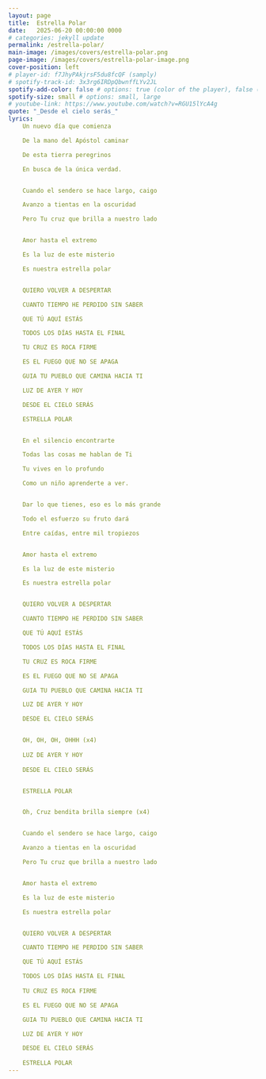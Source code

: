 ```yaml
---
layout: page
title:  Estrella Polar
date:   2025-06-20 00:00:00 0000
# categories: jekyll update
permalink: /estrella-polar/
main-image: /images/covers/estrella-polar.png
page-image: /images/covers/estrella-polar-image.png
cover-position: left
# player-id: f7JhyPAkjrsF5du8fcQF (samply)
# spotify-track-id: 3x3rg6IRDpQbwnffLYv2JL
spotify-add-color: false # options: true (color of the player), false (greyish)
spotify-size: small # options: small, large
# youtube-link: https://www.youtube.com/watch?v=RGU15lYcA4g
quote: "_Desde el cielo serás_"
lyrics:
    Un nuevo día que comienza

    De la mano del Apóstol caminar

    De esta tierra peregrinos

    En busca de la única verdad.


    Cuando el sendero se hace largo, caigo

    Avanzo a tientas en la oscuridad

    Pero Tu cruz que brilla a nuestro lado


    Amor hasta el extremo

    Es la luz de este misterio

    Es nuestra estrella polar


    QUIERO VOLVER A DESPERTAR

    CUANTO TIEMPO HE PERDIDO SIN SABER

    QUE TÚ AQUÍ ESTÁS

    TODOS LOS DÍAS HASTA EL FINAL

    TU CRUZ ES ROCA FIRME

    ES EL FUEGO QUE NO SE APAGA

    GUIA TU PUEBLO QUE CAMINA HACIA TI

    LUZ DE AYER Y HOY

    DESDE EL CIELO SERÁS

    ESTRELLA POLAR


    En el silencio encontrarte

    Todas las cosas me hablan de Ti

    Tu vives en lo profundo

    Como un niño aprenderte a ver.


    Dar lo que tienes, eso es lo más grande

    Todo el esfuerzo su fruto dará

    Entre caídas, entre mil tropiezos


    Amor hasta el extremo

    Es la luz de este misterio

    Es nuestra estrella polar


    QUIERO VOLVER A DESPERTAR

    CUANTO TIEMPO HE PERDIDO SIN SABER

    QUE TÚ AQUÍ ESTÁS

    TODOS LOS DÍAS HASTA EL FINAL

    TU CRUZ ES ROCA FIRME

    ES EL FUEGO QUE NO SE APAGA

    GUIA TU PUEBLO QUE CAMINA HACIA TI

    LUZ DE AYER Y HOY

    DESDE EL CIELO SERÁS


    OH, OH, OH, OHHH (x4)
    
    LUZ DE AYER Y HOY
    
    DESDE EL CIELO SERÁS


    ESTRELLA POLAR


    Oh, Cruz bendita brilla siempre (x4)


    Cuando el sendero se hace largo, caigo

    Avanzo a tientas en la oscuridad

    Pero Tu cruz que brilla a nuestro lado


    Amor hasta el extremo

    Es la luz de este misterio

    Es nuestra estrella polar


    QUIERO VOLVER A DESPERTAR

    CUANTO TIEMPO HE PERDIDO SIN SABER

    QUE TÚ AQUÍ ESTÁS

    TODOS LOS DÍAS HASTA EL FINAL
    
    TU CRUZ ES ROCA FIRME

    ES EL FUEGO QUE NO SE APAGA

    GUIA TU PUEBLO QUE CAMINA HACIA TI

    LUZ DE AYER Y HOY

    DESDE EL CIELO SERÁS
    
    ESTRELLA POLAR
---
```


